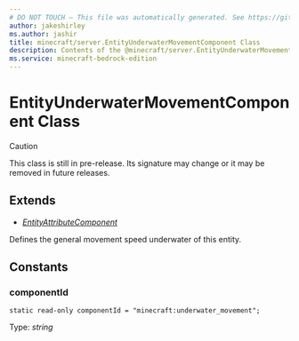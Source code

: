 ```yaml
---
# DO NOT TOUCH — This file was automatically generated. See https://github.com/mojang/minecraftapidocsgenerator to modify descriptions, examples, etc.
author: jakeshirley
ms.author: jashir
title: minecraft/server.EntityUnderwaterMovementComponent Class
description: Contents of the @minecraft/server.EntityUnderwaterMovementComponent class.
ms.service: minecraft-bedrock-edition
---
```

# EntityUnderwaterMovementComponent Class

> [!CAUTION]
> This class is still in pre-release.  Its signature may change or it may be removed in future releases.

## Extends
- [*EntityAttributeComponent*](EntityAttributeComponent.md)

Defines the general movement speed underwater of this entity.

## Constants

### **componentId**
`static read-only componentId = "minecraft:underwater_movement";`

Type: *string*
